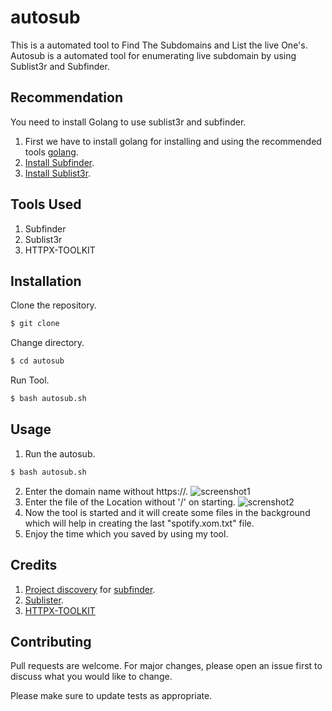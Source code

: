 # autosub
This is a automated tool to Find The Subdomains and List the live One's.
Autosub is a automated tool for enumerating live subdomain by using Sublist3r and Subfinder.

## Recommendation

You need to install Golang to use sublist3r and subfinder.

1. First we have to install golang for installing and using the recommended tools [golang](https://medium.com/hprog99/getting-started-with-go-installation-setup-and-your-first-hello-world-program-fbfe940afae7).
2. [Install Subfinder](https://github.com/projectdiscovery/subfinder#readme).
3. [Install Sublist3r](https://github.com/aboul3la/Sublist3r).

## Tools Used

1. Subfinder
2. Sublist3r
3. HTTPX-TOOLKIT

## Installation

Clone the repository.

```bash
$ git clone
```

Change directory.

```bash
$ cd autosub
```

Run Tool.

```bash
$ bash autosub.sh
```

## Usage

1. Run the autosub.

```bash
$ bash autosub.sh
```

2. Enter the domain name without https://.
   ![screenshot1](1.png)
3. Enter the file of the Location without '/' on starting.
   ![screnshot2](2.png)
4. Now the tool is started and it will create some files in the background which will help in creating the last "spotify.xom.txt" file.
5. Enjoy the time which you saved by using my tool.

## Credits

1. [Project discovery](https://github.com/projectdiscovery) for [subfinder](https://github.com/projectdiscovery/subfinder).
2. [Sublister](https://github.com/aboul3la/Sublist3r).
3. [HTTPX-TOOLKIT](https://www.kali.org/tools/httpx-toolkit/)

## Contributing

Pull requests are welcome. For major changes, please open an issue first
to discuss what you would like to change.

Please make sure to update tests as appropriate.

